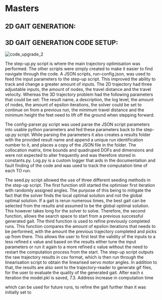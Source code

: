 # Masters
## 2D GAIT GENERATION:


## 3D GAIT GENERATION CODE SETUP:
![code_upgrade_2](https://github.com/MaretheCoetzer/Masters/assets/80690410/3ce0c294-2a61-4e3c-a8c5-e1fb41fd2306)

The step-up.py script is where the main trajectory optimisation was performed. The
other scripts were simply created to make it easier to find navigate through the code.
A JSON scripts, run-config.json, was used to feed the input parameters to the step-up
script. This improved the ability to track and change a greater amount of inputs. The
2D trajectory had three adjustable inputs, the amount of nodes, the travel distance and
the travel velocity. Whereas the 3D trajectory problem had the following parameters
that could be set: The result name, a description, the log level, the amount of nodes, the
amount of epsilon iterations, the solver could be set to continue on from a previous run,
the minimum travel distance and the minimum height the feet need to lift off the ground
when stepping forward.

The config-parser.py script was used parse the JSON script parameters into usable
python parameters and fed these parameters back to the step-up.py script. While parsing
the parameters it also creates a results folder with the provided result name and append a
unique run identification number to it, and places a copy of the JSON file in the folder.
The collocation matrix, time bounds and quadruped DOFs and dimensions and were
not expected to alter frequently and was therefore stored in constants.py. Log.py is a
custom logger that aids in the documentation and fault finding of the code and was used
to track the computation time of each TO run.

The seed.py script allowed the use of three different seeding methods in the step-up
script. The first function still started the optimiser first iteration with randomly assigned
angles. The purpose of this being to mitigate the fact that the solver finds the local
optimal solution and not the global optimal solution. If a gait is rerun numerous times, the
best gait can be selected from the results and assumed to be the global optimal solution.
This however takes long for the solver to solve. Therefore, the second function, allows
the search space to start from a previous successful generated gait. The third function is
used to refine previously completed runs. This function compares the amount of epsilon
iterations that needs to be performed, with the amount the previous trajectory completed
and picks up from there. This allows the user to first test the validity of the inputs to a less
refined ε value and based on the results either tune the input parameters or run it again
to a more refined ε value without the need to restart the computation process from the start.
The step-up script outputs the raw trajectory results in csv format, which is then run
through the linearisation script to obtain the linearised servo motor angles. In addition to
that, the results are also sent to the trajectory-reader to generate gif files, for the user to
evaluate the quality of the generated gait. After each ε iteration the model.pkl is saved,
7.3. Address increase in computation time

which can be used for future runs, to refine the gait further than it was initially set to
